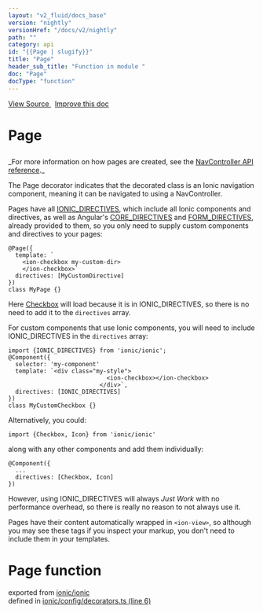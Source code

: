 ```yaml
---
layout: "v2_fluid/docs_base"
version: "nightly"
versionHref: "/docs/v2/nightly"
path: ""
category: api
id: "{{Page | slugify}}"
title: "Page"
header_sub_title: "Function in module "
doc: "Page"
docType: "function"
---
```




<div class="improve-docs">
  <a href='http://github.com/driftyco/ionic2/tree/master/ionic/config/decorators.ts#L5'>
    View Source
  </a>
  &nbsp;
  <a href='http://github.com/driftyco/ionic2/edit/master/ionic/config/decorators.ts#L5'>
    Improve this doc
  </a>
</div>




<h1 class="api-title">

  Page



</h1>





<p>_For more information on how pages are created, see the <a href="../../components/nav/NavController/#creating_pages">NavController API
reference</a>._</p>
<p>The Page decorator indicates that the decorated class is an Ionic
navigation component, meaning it can be navigated to using a NavController.</p>
<p>Pages have all <a href="../IONIC_DIRECTIVES/">IONIC_DIRECTIVES</a>, which include
all Ionic components and directives, as well as Angular&#39;s <a href="https://angular.io/docs/js/latest/api/core/CORE_DIRECTIVES-const.html">CORE_DIRECTIVES</a>
and <a href="https://angular.io/docs/js/latest/api/core/FORM_DIRECTIVES-const.html">FORM_DIRECTIVES</a>,
already provided to them, so you only need to supply custom components and
directives to your pages:</p>
<pre><code class="lang-ts">@Page({
  template: `
    &lt;ion-checkbox my-custom-dir&gt;
    &lt;/ion-checkbox&gt;`
  directives: [MyCustomDirective]
})
class MyPage {}
</code></pre>
<p>Here <a href="../../../components/checkbox/Checkbox/">Checkbox</a> will load because
it is in IONIC_DIRECTIVES, so there is no need to add it to the <code>directives</code>
array.</p>
<p>For custom components that use Ionic components, you will need to include
IONIC_DIRECTIVES in the <code>directives</code> array:</p>
<pre><code class="lang-ts">import {IONIC_DIRECTIVES} from &#39;ionic/ionic&#39;;
@Component({
  selector: &#39;my-component&#39;
  template: `&lt;div class=&quot;my-style&quot;&gt;
                            &lt;ion-checkbox&gt;&lt;/ion-checkbox&gt;
                          &lt;/div&gt;`,
  directives: [IONIC_DIRECTIVES]
})
class MyCustomCheckbox {}
</code></pre>
<p>Alternatively, you could:</p>
<pre><code class="lang-ts">import {Checkbox, Icon} from &#39;ionic/ionic&#39;
</code></pre>
<p>along with any other components and add them individually:</p>
<pre><code>@Component({
  ...
  directives: [Checkbox, Icon]
})
</code></pre>
<p>However, using IONIC_DIRECTIVES will always <em>Just Work</em> with no
performance overhead, so there is really no reason to not always use it.</p>
<p>Pages have their content automatically wrapped in <code>&lt;ion-view&gt;</code>, so although
you may see these tags if you inspect your markup, you don&#39;t need to include
them in your templates.</p>


<h1 class="class export">Page <span class="type">function</span></h1>
<p class="module">exported from <a href='undefined'>ionic/ionic</a><br/>
defined in <a href="https://github.com/driftyco/ionic2/tree/master/ionic/config/decorators.ts#L6-L79">ionic/config/decorators.ts (line 6)</a>
</p>



